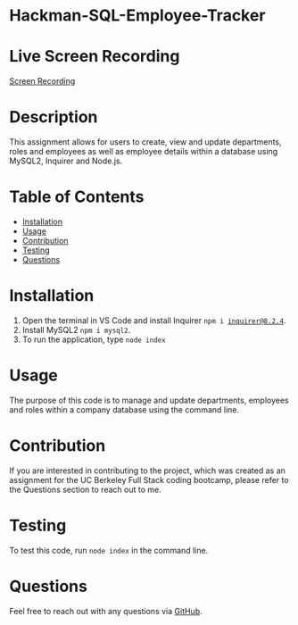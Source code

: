 # Hackman-SQL-Employee-Tracker

# Live Screen Recording
[Screen Recording](https://app.screencastify.com/v3/watch/I3UughaAzP7napCraPs9)

# Description
This assignment allows for users to create, view and update departments, roles and employees as well as employee details within a database using MySQL2, Inquirer and Node.js. 


# Table of Contents
- [Installation](#installation)
- [Usage](#usage)
- [Contribution](#contribution)
- [Testing](#testing)
- [Questions](#questions)


# Installation
1. Open the terminal in VS Code and install Inquirer <code>npm i inquirer@8.2.4</code>. 
2. Install MySQL2 <code>npm  i mysql2</code>. 
3. To run the application, type <code>node index</code> 

# Usage
The purpose of this code is to manage and update departments, employees and roles within a company database using the command line. 

# Contribution
If you are interested in contributing to the project, which was created as an assignment for the UC Berkeley Full Stack coding bootcamp, please refer to the Questions section to reach out to me. 

# Testing
To test this code, run <code>node index</code> in the command line.

# Questions
Feel free to reach out with any questions via [GitHub](https://github.com/AdjoaHackman). 